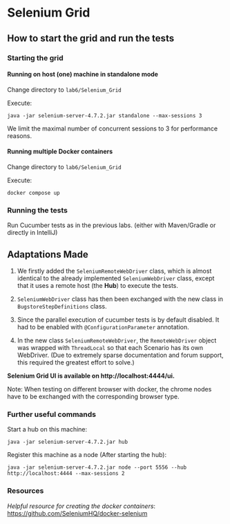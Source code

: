 # Selenium Grid

## How to start the grid and run the tests

### Starting the grid

#### Running on host (one) machine in standalone mode

Change directory to `lab6/Selenium_Grid`

Execute:
```shell
java -jar selenium-server-4.7.2.jar standalone --max-sessions 3
```
We limit the maximal number of concurrent sessions to 3 for performance reasons.

#### Running multiple Docker containers 

Change directory to `lab6/Selenium_Grid`

Execute:
```shell
docker compose up
```
### Running the tests

Run Cucumber tests as in the previous labs. (either with Maven/Gradle or directly in IntelliJ)

## Adaptations Made

1. We firstly added the `SeleniumRemoteWebDriver` class, which is almost identical to the already implemented `SeleniumWebDriver` class, except that it uses a remote host (the **Hub**) to execute the tests.

2. `SeleniumWebDriver` class has then been exchanged with the new class in `BugstoreStepDefinitions` class.

3. Since the parallel execution of cucumber tests is by default disabled. It had to be enabled with `@ConfigurationParameter` annotation.

4. In the new class `SeleniumRemoteWebDriver`, the `RemoteWebDriver` object was wrapped with `ThreadLocal` so that each Scenario has its own WebDriver. (Due to extremely sparse documentation and forum support, this required the greatest effort to solve.)

**Selenium Grid UI is available on http://localhost:4444/ui.**

Note: When testing on different browser with docker, the chrome nodes have to be exchanged with the corresponding browser type.

### Further useful commands

Start a hub on this machine:
```shell
java -jar selenium-server-4.7.2.jar hub
```

Register this machine as a node (After starting the hub):
```shell
java -jar selenium-server-4.7.2.jar node --port 5556 --hub http://localhost:4444 --max-sessions 2
```

### Resources
_Helpful resource for creating the docker containers_: https://github.com/SeleniumHQ/docker-selenium
